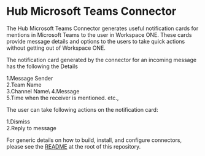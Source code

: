 # Hub Microsoft Teams Connector

The Hub Microsoft Teams Connector generates useful notification cards for mentions in Microsoft Teams to the user in Workspace ONE. These cards provide message details and options to the users to take quick actions without getting out of Workspace ONE.  

The notification card generated by the connector for an incoming message has the following the Details 

 1.Message Sender\
 2.Team Name\
 3.Channel Name\ 
 4.Message\
 5.Time when the receiver is mentioned. etc.,

The user can take following actions on the notification card: 

 1.Dismiss\
 2.Reply to message
 
 For generic details on how to build, install, and configure connectors, please see the [README](https://github.com/vmware/connectors-workspace-one/blob/master/README.md) at the root of this repository.
